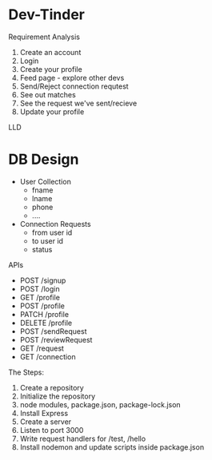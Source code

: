 # Dev-Tinder

Requirement Analysis

1. Create an account
2. Login
3. Create your profile
4. Feed page - explore other devs
5. Send/Reject connection requtest
6. See out matches
7. See the request we've sent/recieve
8. Update your profile

LLD

# DB Design

- User Collection
  - fname
  - lname
  - phone
  - ....
- Connection Requests
  - from user id
  - to user id
  - status

APIs

- POST /signup
- POST /login
- GET /profile
- POST /profile
- PATCH /profile
- DELETE /profile
- POST /sendRequest
- POST /reviewRequest
- GET /request
- GET /connection

The Steps:

1. Create a repository
2. Initialize the repository
3. node modules, package.json, package-lock.json
4. Install Express
5. Create a server
6. Listen to port 3000
7. Write request handlers for /test, /hello
8. Install nodemon and update scripts inside package.json
